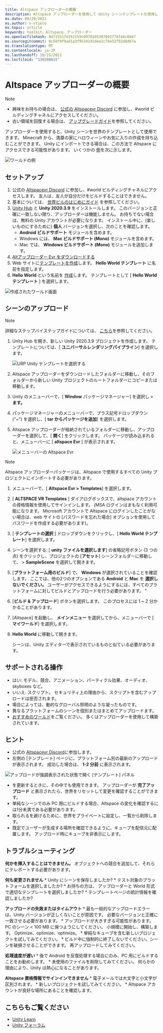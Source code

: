 ```yaml
---
title: Altspace アップローダーの概要
description: Altspace アップローダーを使用して Unity シーンテンプレートを使用して、Altspace Evr ワールドを設定し、アップロードする方法について説明します。
ms.date: 09/29/2021
ms.author: v-vtieto
ms.topic: article
keywords: toolkit、Altspace、アップローダー
ms.openlocfilehash: 8d71551fe552159c0078105307802774f44c0d47
ms.sourcegitcommit: 8c58f9f9ad1a3f9534141dee2c78e32792d0db7a
ms.translationtype: MT
ms.contentlocale: ja-JP
ms.lasthandoff: 10/25/2021
ms.locfileid: "130298815"
---
```

# <a name="introducing-the-altspace-uploader"></a>Altspace アップローダーの概要

> [!NOTE]
> - 興味をお持ちの場合は、 [公式の Altspacevr Discord](https://discordapp.com/invite/altspacevr) に参加し、#world ビルディングチャネルにアクセスしてください。  
> - 古い領域を回復する場合は、 [アップグレードガイド](upgrading-old-unity-projects.md)を参照してください。 

アップローダーを使用すると、Unity シーンを世界のテンプレートとして使用できます。 Minecraft から、満塁の家にハロウィーンやお気に入りの作成を持ち込むことができます。 Unity にインポートできる場合は、この方法で Altspace にアクセスできる可能性があります。 いくつかの [例](https://account.altvr.com/worlds/1046572460192825569)を次に示します。

![ワールドの例](images/unity-uploader-img-01.png)

## <a name="setup"></a>セットアップ

1. 公式の [Altspacevr Discord](https://discordapp.com/invite/altspacevr) に参加し、#world ビルディングチャネルにアクセスします。 友人は、友人が自分だけをビルドすることはできません。
2. 基本については、 [世界ビルのはじめにガイド](world-building-getting-started.md) を参照してください。
3. [Unity Hub](https://unity3d.com/get-unity/download) と **Unity 2020.3.9** をインストールします。 このバージョンと正確に一致しない限り、アップローダーは機能しません。 お持ちでない場合は、無料の Unity アカウントが必要になります。 インストール中に、(楽しいものにするために) **個人** バージョンを選択し、次のことを確認します。
    * **Android ビルドサポート** モジュールを含めます。
    * Windows には、 **Mac ビルドサポート (Mono)** モジュールを含めます。
    * Mac では、 **Windows ビルドサポート (Mono)** モジュールを追加します。
4. [Altアップローダー Evr をダウンロードする](https://aka.ms/AvrUrpUploader)
5. Web サイトに[テンプレートを作成](https://account.altvr.com/space_templates/new)します。 **Hello World テンプレート** に名前を指定します。
6. **Hello World** という名前を [作成](https://account.altvr.com/worlds/my)します。 テンプレートとして [ **Hello World テンプレート** ] を選択します。

![作成されたワールド画面](images/unity-uploader-img-02.png)

## <a name="upload-your-scene"></a>シーンのアップロード

> [!NOTE]
> 詳細なステップバイステップガイドについては、 [こちら](https://buildingthemetaverse.medium.com/how-to-make-your-own-altspace-templates-and-kits-unity-2020-3-9-uploader-2-x-5b40e92bb759)を参照してください。

1. Unity Hub を開き、新しい Unity 2020.3.9 プロジェクトを作成します。 テンプレートについては、[ **ユニバーサルレンダリングパイプライン**] を選択します。

    ![URP Unity テンプレートを選択する](images/001-unity-templates.png)

1. Altspace アップローダーをダウンロードしたフォルダーに移動し、そのフォルダーから新しい Unity プロジェクトのルートフォルダーにコピーまたは移動します。
1. Unity のメニューバーで、[ **Window** パッケージマネージャー] を選択し  >  **ます。**
1. パッケージマネージャーのメニューバーで、プラス記号ドロップダウン ("+") を選択し、[ **tar からパッケージを追加**] を選択します。
1. Altspace アップローダーが格納されているフォルダーに移動し、アップローダーを選択して、[ **開く**] をクリックします。  パッケージが読み込まれると、メニューバーに [ **altspace Evr** ] が表示されます。

    ![メニューバーの Altspace Evr](images/002-altspacevr-on-menu-bar.png)

> [!NOTE]
> Altspace アップローダーパッケージは、Altspace で使用するすべての Unity プロジェクトにインポートする必要があります。
1. メニューバーで、[ **Altspace Evr > Templates**] を選択します。
1. [ **ALTSPACE VR Templates** ] ダイアログボックスで、altspace アカウントの資格情報を使用してサインインします。 (MSA ログインはまもなく利用可能になります。 Microsoft アカウントで Altspace にログインしたことがない場合は、web サイトの [パスワードを忘れた場合] オプションを使用してパスワードを作成する必要があります)。
1. [ **テンプレートの選択** ] ドロップダウンをクリックし、[ **Hello World テンプレート**] を選択します。
1. シーンを選択する: [ **unity ファイルを選択します**] の省略記号ボタン (3 つの点) をクリックし、プロジェクトの [**アセット**] シーンフォルダーに移動して、  >   **SampleScene** を選択して開きます。
1. [**プラットフォーム用のビルド**] で、 **Windows** が選択されていることを確認します。 ここでは、他の2つのオプションである **Android** と **Mac** を **選択しないでください。** ユーザーがアクセスできるようにするには、すべてのプラットフォームに対してビルドとアップロードを行う必要があります。 "
1. [**ビルド & アップロード**] ボタンを選択します。 このプロセスには 1 ~ 2 分かかることがあります。
1. [Altspace] を起動し、 **メインメニュー** を選択してから、メニューバーで [ **マイワールド**] を選択します。
1. **Hello World** に移動して開きます。

    シーンは、Unity エディターで表示されているものと似ている必要があります。

## <a name="whats-supported"></a>サポートされる操作

* はい: モデル、競合、アニメーション、パーティクル効果、オーディオ、skyboxes など。
* いいえ: スクリプト。 セキュリティ上の理由から、スクリプトを含むアップロードは拒否されます。
* 場合によっては、動的なグローバル照明のような凝ったものです。
* 異なるプラットフォームのシーンを個別またはまとめてアップロードます。
* [おすすめのワールド](https://account.altvr.com/worlds/featured)をご覧ください。 多くはアップローダーを使用して構築されています。

## <a name="tips"></a>ヒント

* 公式の [Altspacevr Discord](https://discordapp.com/invite/altspacevr)に参加します。
* 左側の [テンプレート] ページに、プラットフォーム別の最新のアップロードが表示されます。 成功した場合は、 **1-2 分前** に表示されます。 

![アップロードが強調表示された状態で開く [テンプレート] パネル](images/template-upload-list.png)

* を更新するときに、その中でも使用できます。 アップローダーが **完了アップロード** と表示されたら、世界をリセットして変更を確認することができます。
* 単純なシーンでのみ PC 用にビルドする場合、Altspace の変化を確認するには1分未満である必要があります。
* 取られるを避けるために、世界をプライベートに設定し、一覧から削除します。
* 既定でユーザーが生成する場所を確認できるように、キューブを配信元に配置します。 アップロード時にキューブを非表示にします。

## <a name="troubleshooting"></a>トラブルシューティング

**何かを挿入することはできません。** オブジェクトへの競合を追加して、それらにテレポートする必要があります。

**何も変更されません**
    * Unity にシーンを保存しましたか?
    * テスト対象のプラットフォームを選択しましたか?
    * お持ちの方は、 アップローダーと World 形式で適切なテンプレートを選択しましたか?
    * テンプレートページの統計情報を確認しましたか?

**アップロードの失敗またはタイムアウト**
    * 最も一般的なアップロードエラーは、Unity バージョンが正しくないことが原因です。 必要なバージョンと正確に一致させる必要があります。
    * アップロードが大きすぎる可能性があります。 PC のシーン < 100 MB に保つようにしてください。 小規模に開始し、構築します。 Optimize、optimize、optimize。
    * 単純なキューブを含む新しいプロジェクトを試してみてください。
    * ビルド中に強制的に終了しないでください。シーンを破損させることができます。 再アップロードしてみてください。

**処理速度が遅い**
    * 後で Android を反復処理する場合にのみ、PC 用にビルドすることをお勧めします。
    * 未使用のファイルを削除してみてください。 何らかの理由により、Unity は熱心になることがあります。

**Altspace 資格情報でサインインできません**
    * 電子メールでは大文字と小文字が区別されます。
    * 新しいプロジェクトを試してみてください。
    * Altspace アカウントが良好な場所にあることを確認します。

## <a name="see-also"></a>こちらもご覧ください

* [Unity Learn](https://unity3d.com/learn)
* [Unity フォーラム](https://forum.unity.com)  
